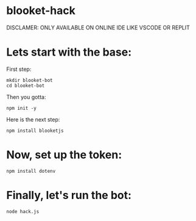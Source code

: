 # blooket-hack
DISCLAMER: ONLY AVAILABLE ON ONLINE IDE LIKE VSCODE OR REPLIT

# Lets start with the base:
First step:
```
mkdir blooket-bot
cd blooket-bot
 ```
Then you gotta:
```
npm init -y
```
Here is the next step:
```
npm install blooketjs
```
# Now, set up the token:
```
npm install dotenv
```
# Finally, let's run the bot:
```
node hack.js
```
